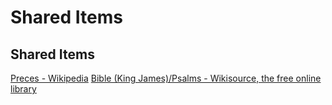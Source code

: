 # Shared Items
## Shared Items
[Preces - Wikipedia](https://en.wikipedia.org/wiki/Preces)
[Bible (King James)/Psalms - Wikisource, the free online library](https://en.wikisource.org/wiki/Bible_(King_James)/Psalms)
